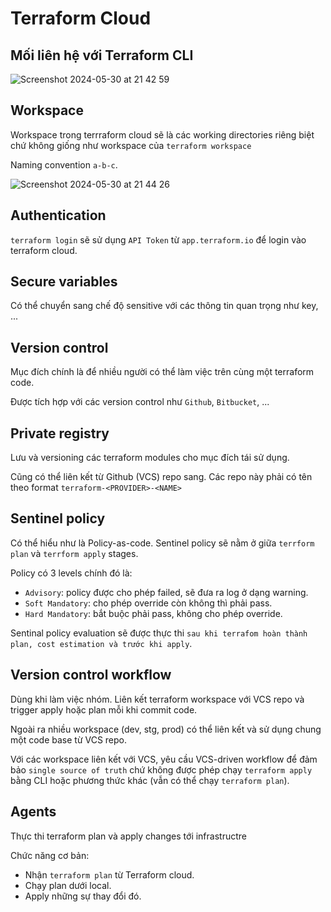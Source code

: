 # Terraform Cloud

## Mối liên hệ với Terraform CLI

![Screenshot 2024-05-30 at 21 42 59](https://github.com/tuananhhedspibk/tuananhhedspibk.github.io/assets/15076665/e785b0b6-9890-458a-b5f5-34c0b1644308)

## Workspace

Workspace trong terrraform cloud sẽ là các working directories riêng biệt chứ không giống như workspace của `terraform workspace`

Naming convention `a-b-c`.

![Screenshot 2024-05-30 at 21 44 26](https://github.com/tuananhhedspibk/tuananhhedspibk.github.io/assets/15076665/1419d30c-2cb2-4d7f-acb1-fe0c90bbf1bf)

## Authentication

`terraform login` sẽ sử dụng `API Token` từ `app.terraform.io` để login vào terraform cloud.

## Secure variables

Có thể chuyển sang chế độ sensitive với các thông tin quan trọng như key, ...

## Version control

Mục đích chính là để nhiều người có thể làm việc trên cùng một terraform code.

Được tích hợp với các version control như `Github`, `Bitbucket`, ...

## Private registry

Lưu và versioning các terraform modules cho mục đích tái sử dụng.

Cũng có thể liên kết từ Github (VCS) repo sang. Các repo này phải có tên theo format `terraform-<PROVIDER>-<NAME>`

## Sentinel policy

Có thể hiểu như là Policy-as-code. Sentinel policy sẽ nằm ở giữa `terrform plan` và `terrform apply` stages.

Policy có 3 levels chính đó là:

- `Advisory`: policy được cho phép failed, sẽ đưa ra log ở dạng warning.
- `Soft Mandatory`: cho phép override còn không thì phải pass.
- `Hard Mandatory`: bắt buộc phải pass, không cho phép override.

Sentinal policy evaluation sẽ được thực thi `sau khi terrafom hoàn thành plan, cost estimation và trước khi apply`.

## Version control workflow

Dùng khi làm việc nhóm. Liên kết terraform workspace với VCS repo và trigger apply hoặc plan mỗi khi commit code.

Ngoài ra nhiều workspace (dev, stg, prod) có thể liên kết và sử dụng chung một code base từ VCS repo.

Với các workspace liên kết với VCS, yêu cầu VCS-driven workflow để đảm bảo `single source of truth` chứ không được phép chạy `terraform apply` bằng CLI hoặc phương thức khác (vẫn có thể chạy `terraform plan`).

## Agents

Thực thi terraform plan và apply changes tới infrastructre

Chức năng cơ bản:

- Nhận `terraform plan` từ Terraform cloud.
- Chạy plan dưới local.
- Apply những sự thay đổi đó.
